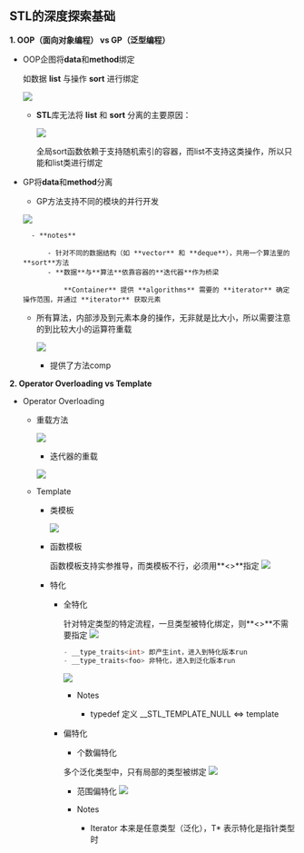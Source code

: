 ## STL的深度探索基础

**1. OOP（面向对象编程） vs GP（泛型编程）**

- OOP企图将**data**和**method**绑定

	如数据 **list** 与操作 **sort** 进行绑定 
	
    ![](./img/13.png)
    
    - **STL**库无法将 **list** 和 **sort** 分离的主要原因：
    	
        ![](./img/15.png)
        
        全局sort函数依赖于支持随机索引的容器，而list不支持这类操作，所以只能和list类进行绑定

- GP将**data**和**method**分离

	- GP方法支持不同的模块的并行开发
	
    ![](./img/14.png)
    
    	- **notes** 

			- 针对不同的数据结构（如 **vector** 和 **deque**），共用一个算法里的**sort**方法
			- **数据**与**算法**依靠容器的**迭代器**作为桥梁

				**Container** 提供 **algorithms** 需要的 **iterator** 确定操作范围，并通过 **iterator** 获取元素
                
    - 所有算法，内部涉及到元素本身的操作，无非就是比大小，所以需要注意的到比较大小的运算符重载
	
    	![](./img/16.png)
        - 提供了方法comp

**2. Operator Overloading vs Template**

- Operator Overloading

	- 重载方法

		![](./img/17.png)
        - 迭代器的重载

		![](./img/18.png)   
	
	- Template
		
        - 类模板

			![](./img/19.png)  
            
        - 函数模板
			
            函数模板支持实参推导，而类模板不行，必须用**<>**指定
			![](./img/20.png)  
        
        - 特化
			
            - 全特化
           
                针对特定类型的特定流程，一旦类型被特化绑定，则**<>**不需要指定
                ![](./img/21.png)  
                ```C++
                - __type_traits<int> 即产生int，进入到特化版本run 
                - __type_traits<foo> 非特化，进入到泛化版本run
                ```

                ![](./img/22.png)  
                - Notes

                    - typedef 定义 __STL_TEMPLATE_NULL <=> template
           
        	- 偏特化
          		
                - 个数偏特化
               
               	多个泛化类型中，只有局部的类型被绑定
                ![](./img/23.png)  
                
                - 范围偏特化
            	![](./img/24.png)
                
                - Notes
                
                	- Iterator 本来是任意类型（泛化），T\* 表示特化是指针类型时
                 